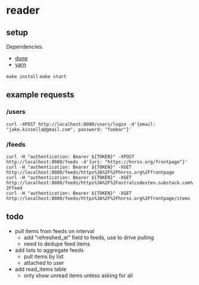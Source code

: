 # reader

## setup
Dependencies:
 - [dune](https://dune.build)
 - [yarn](https://yarnpkg.com)
  
  
`make install`
`make start`

## example requests

### /users
`curl -XPOST http://localhost:8080/users/login -d'{email: "jake.kinsella@gmail.com", password: "foobar"}'`  

### /feeds
`curl -H "authentication: Bearer ${TOKEN}" -XPOST http://localhost:8080/feeds -d'{uri: "https://hnrss.org/frontpage"}'`  
`curl -H "authentication: Bearer ${TOKEN}" -XGET http://localhost:8080/feeds/https%3A%2F%2Fhnrss.org%2Ffrontpage`  
`curl -H "authentication: Bearer ${TOKEN}" -XGET http://localhost:8080/feeds/https%3A%2F%2Fastralcodexten.substack.com%2Ffeed`  
`curl -H "authentication: Bearer ${TOKEN}" -XGET http://localhost:8080/feeds/https%3A%2F%2Fhnrss.org%2Ffrontpage/items`

## todo
 - pull items from feeds on interval
   - add "refreshed_at" field to feeds, use to drive pulling
   - need to dedupe feed items
 - add lists to aggregate feeds
   - pull items by list
   - attached to user
 - add read_items table
   - only show unread items unless asking for all
